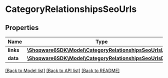 # CategoryRelationshipsSeoUrls

## Properties
Name | Type | Description | Notes
------------ | ------------- | ------------- | -------------
**links** | [**\Shopware6SDK\Model\CategoryRelationshipsSeoUrlsLinks**](CategoryRelationshipsSeoUrlsLinks.md) |  | [optional] 
**data** | [**\Shopware6SDK\Model\CategoryRelationshipsSeoUrlsData[]**](CategoryRelationshipsSeoUrlsData.md) |  | [optional] 

[[Back to Model list]](../../README.md#documentation-for-models) [[Back to API list]](../../README.md#documentation-for-api-endpoints) [[Back to README]](../../README.md)

